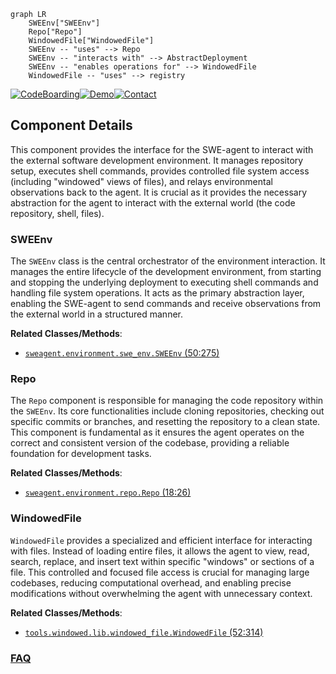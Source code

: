 ```mermaid
graph LR
    SWEEnv["SWEEnv"]
    Repo["Repo"]
    WindowedFile["WindowedFile"]
    SWEEnv -- "uses" --> Repo
    SWEEnv -- "interacts with" --> AbstractDeployment
    SWEEnv -- "enables operations for" --> WindowedFile
    WindowedFile -- "uses" --> registry
```
[![CodeBoarding](https://img.shields.io/badge/Generated%20by-CodeBoarding-9cf?style=flat-square)](https://github.com/CodeBoarding/GeneratedOnBoardings)[![Demo](https://img.shields.io/badge/Try%20our-Demo-blue?style=flat-square)](https://www.codeboarding.org/demo)[![Contact](https://img.shields.io/badge/Contact%20us%20-%20contact@codeboarding.org-lightgrey?style=flat-square)](mailto:contact@codeboarding.org)

## Component Details

This component provides the interface for the SWE-agent to interact with the external software development environment. It manages repository setup, executes shell commands, provides controlled file system access (including "windowed" views of files), and relays environmental observations back to the agent. It is crucial as it provides the necessary abstraction for the agent to interact with the external world (the code repository, shell, files).

### SWEEnv
The `SWEEnv` class is the central orchestrator of the environment interaction. It manages the entire lifecycle of the development environment, from starting and stopping the underlying deployment to executing shell commands and handling file system operations. It acts as the primary abstraction layer, enabling the SWE-agent to send commands and receive observations from the external world in a structured manner.


**Related Classes/Methods**:

- <a href="https://github.com/SWE-agent/SWE-agent/blob/master/sweagent/environment/swe_env.py#L50-L275" target="_blank" rel="noopener noreferrer">`sweagent.environment.swe_env.SWEEnv` (50:275)</a>


### Repo
The `Repo` component is responsible for managing the code repository within the `SWEEnv`. Its core functionalities include cloning repositories, checking out specific commits or branches, and resetting the repository to a clean state. This component is fundamental as it ensures the agent operates on the correct and consistent version of the codebase, providing a reliable foundation for development tasks.


**Related Classes/Methods**:

- <a href="https://github.com/SWE-agent/SWE-agent/blob/master/sweagent/environment/repo.py#L18-L26" target="_blank" rel="noopener noreferrer">`sweagent.environment.repo.Repo` (18:26)</a>


### WindowedFile
`WindowedFile` provides a specialized and efficient interface for interacting with files. Instead of loading entire files, it allows the agent to view, read, search, replace, and insert text within specific "windows" or sections of a file. This controlled and focused file access is crucial for managing large codebases, reducing computational overhead, and enabling precise modifications without overwhelming the agent with unnecessary context.


**Related Classes/Methods**:

- <a href="https://github.com/SWE-agent/SWE-agent/blob/master/tools/windowed/lib/windowed_file.py#L52-L314" target="_blank" rel="noopener noreferrer">`tools.windowed.lib.windowed_file.WindowedFile` (52:314)</a>




### [FAQ](https://github.com/CodeBoarding/GeneratedOnBoardings/tree/main?tab=readme-ov-file#faq)